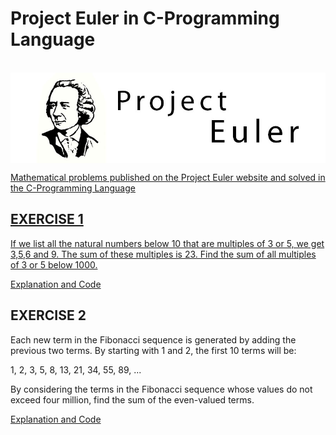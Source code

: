 # Project Euler in C-Programming Language


<div style="display: inline_block"><br>
    <a href="https://projecteuler.net/" target="_blank"><img align="center" alt="Project_Euler" src="https://github.com/aggranadoss/project_euler/blob/main/image/project.png">
</div>

Mathematical problems published on the Project Euler website and solved in the C-Programming Language

## EXERCISE 1

If we list all the natural numbers below 10 that are multiples of 3 or 5, we get 3,5,6 and 9. The sum of these multiples is 23. Find the sum of all multiples of 3 or 5 below 1000.

[Explanation and Code](https://github.com/aggranadoss/project_euler/tree/main/exercises/1)

## EXERCISE 2
Each new term in the Fibonacci sequence is generated by adding the previous two terms. By starting with 1 and 2, the first 10 terms will be:

1, 2, 3, 5, 8, 13, 21, 34, 55, 89, ...

By considering the terms in the Fibonacci sequence whose values do not exceed four million, find the sum of the even-valued terms.

[Explanation and Code](https://github.com/aggranadoss/project_euler/tree/main/exercises/2)

